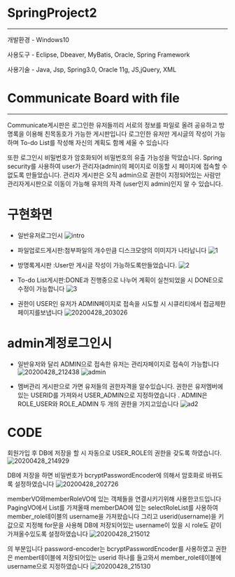 # SpringProject2
<hr>
개발환경 - Windows10

사용도구 - Eclipse, Dbeaver, MyBatis, Oracle, Spring Framework 

사용기술 - Java, Jsp, Spring3.0, Oracle 11g, JS,jQuery, XML


# Communicate Board with file
<hr>

Communicate게시판은 로그인한 유저들끼리 서로의 정보를 파일로 올려 공유하고 방명록을 이용해 친목동호가 가능한 게시판입니다
로그인한 유저만 게시글의 작성이 가능하며 To-do List를 작성해 자신의 계획도 함께 세울 수 있습니다

또한 로그인시 비밀번호가 암호화되어 비밀번호의 유출 가능성을 막았습니다.
Spring security를 사용하여 user가 관리자(admin)의 페이지로 이동할 시 페이지에 접속할 수 없도록 만들었습니다.
관리자 게시판은 오직 admin으로 권한이 지정되어있는 사람만 관리자게시판으로 이동이 가능해 유저의 자격 (user인지 admin)인지 알 수 있습니다. 

# 구현화면

* 일반유저로그인시
![intro](https://user-images.githubusercontent.com/59599438/80486508-3f667380-8996-11ea-9ff7-4bcd070d6092.png)

* 파일업로드게시판:첨부파일의 개수만큼 디스크모양의 이미지가 나타납니다 
![1](https://user-images.githubusercontent.com/59599438/80486558-50af8000-8996-11ea-93da-90f4fdd6e530.png)

* 방명록게시판 :User만 게시글 작성이 가능하도록만들었습니다. 
![2](https://user-images.githubusercontent.com/59599438/80486567-560cca80-8996-11ea-9c86-467c14b9218b.png)

* To-do List게시판:DONE과 진행중으로 나누어 계획이 실천되었을 시 DONE으로 수정이 가능합니다
![3](https://user-images.githubusercontent.com/59599438/80486575-5a38e800-8996-11ea-9af3-9ea5eeb85ea2.png)

* 권한이 USER인 유저가 ADMIN페이지로 접속을 시도할 시 시큐리티에서 접금제한 페이지를보냅니다
![20200428_203026](https://user-images.githubusercontent.com/59599438/80487294-8acd5180-8997-11ea-8ad0-9c784af515d1.png)

# admin계정로그인시

* 일반유저와 달리 ADMIN으로 접속한 유저는 관리자페이지로 접속이 가능합니다
![20200428_212438](https://user-images.githubusercontent.com/59599438/80487055-290ce780-8997-11ea-8641-86b7315bd933.png)
![admin](https://user-images.githubusercontent.com/59599438/80486830-c1ef3300-8996-11ea-8da9-60f342f4a6ae.png)

* 멤버관리 게시판으로 가면 유저들의 권한자격을 알수있습니다. 
권한은 유저멤버에 있는 USERID를 가져와서 USER_ADMIN으로 지정하였습니다 .
ADMIN은 ROLE_USER와 ROLE_ADMIN 두 개의 권한을 가지고있습니다
![ad2](https://user-images.githubusercontent.com/59599438/80486853-cd425e80-8996-11ea-9f91-dcce99a704b2.png)


# CODE
회원가입 후 DB에 저장을 할 시 자동으로 USER_ROLE의 권한을 갖도록 하였습니다. 
![20200428_214929](https://user-images.githubusercontent.com/59599438/80489302-94a48400-899a-11ea-934e-70b6f1748fef.png)


DB에 저장을 하면 비밀번호가 bcryptPasswordEncoder에 의해서 암호화로 바뀌도록 설정하였습니다
![20200428_202726](https://user-images.githubusercontent.com/59599438/80489505-e0efc400-899a-11ea-9e2a-f2dcf66f9cef.png)

memberVO와memberRoleVO에 있는 객체들을 연결시키기위해 사용한코드입니다 
PagingVO에서 List를 가져올때 memberDAO에 있는 selectRoleList를 사용하여 member_role테이블의 username을 가져왔습니다
그리고 userid(username)을 키 값으로 지정해 for문을 사용해 DB에 저장되어있는 username이 있을 시 role도 같이 가져올수있도록 설정하였습니다
![20200428_215012](https://user-images.githubusercontent.com/59599438/80489315-99693800-899a-11ea-968c-59c2b0889d31.png)


<security-context>의 부분입니다
 password-encoder는 bcryptPasswordEncoder를 사용하였고 권한은 member테이블에 저장되어있는 userid 하나를 들고와서 member_role테이블에 username으로 지정하였습니다
![20200428_215130](https://user-images.githubusercontent.com/59599438/80489330-9e2dec00-899a-11ea-8dd0-d704ab19783f.png)
